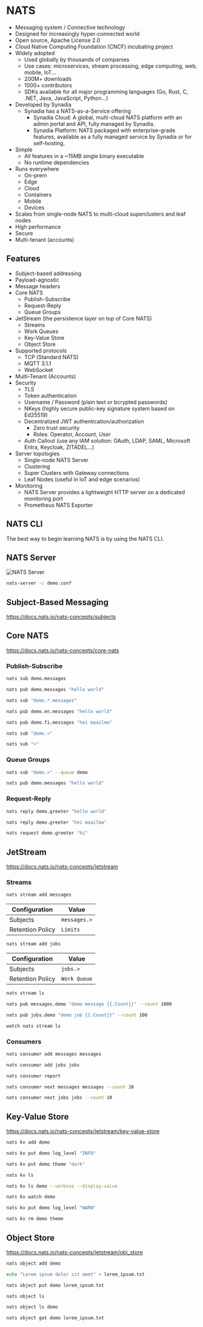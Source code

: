 # NATS

- Messaging system / Connective technology
- Designed for increasingly hyper-connected world
- Open source, Apache License 2.0
- Cloud Native Computing Foundation (CNCF) incubating project
- Widely adopted
  - Used globally by thousands of companies
  - Use cases: microservices, stream processing, edge computing, web, mobile, IoT...
  - 200M+ downloads
  - 1000+ contributors
  - SDKs available for all major programming languages (Go, Rust, C, .NET, Java, JavaScript, Python...)
- Developed by Synadia
  - Synadia has a NATS-as-a-Service offering
    - Synadia Cloud: A global, multi-cloud NATS platform with an admin portal and API, fully managed by Synadia.
    - Synadia Platform: NATS packaged with enterprise-grade features, available as a fully managed service by Synadia or for self-hosting.
- Simple
  - All features in a ~15MB single binary executable
  - No runtime dependencies
- Runs everywhere
  - On-prem
  - Edge
  - Cloud
  - Containers
  - Mobile
  - Devices
- Scales from single-node NATS to multi-cloud superclusters and leaf nodes
- High performance
- Secure
- Multi-tenant (accounts)

## Features

- Subject-based addressing
- Payload-agnostic
- Message headers
- Core NATS
  - Publish-Subscribe
  - Request-Reply
  - Queue Groups
- JetStream (the persistence layer on top of Core NATS)
  - Streams
  - Work Queues
  - Key-Value Store
  - Object Store
- Supported protocols
  - TCP (Standard NATS)
  - MQTT 3.1.1
  - WebSocket
- Multi-Tenant (Accounts)
- Security
  - TLS
  - Token authentication
  - Username / Password (plain text or bcrypted passwords)
  - NKeys (highly secure public-key signature system based on Ed25519)
  - Decentralized JWT authentication/authorization
    - Zero trust security
    - Roles: Operator, Account, User
  - Auth Callout (use any IAM solution: OAuth, LDAP, SAML, Microsoft Entra, Keycloak, ZITADEL...)
- Server topologies
  - Single-node NATS Server
  - Clustering
  - Super Clusters with Gateway connections
  - Leaf Nodes (useful in IoT and edge scenarios)
- Monitoring
  - NATS Server provides a lightweight HTTP server on a dedicated monitoring port
  - Prometheus NATS Exporter

## NATS CLI

The best way to begin learning NATS is by using the NATS CLI.

## NATS Server

![NATS Server](nats_server.png)

```bash
nats-server -c demo.conf
```

## Subject-Based Messaging

https://docs.nats.io/nats-concepts/subjects

## Core NATS

https://docs.nats.io/nats-concepts/core-nats

### Publish-Subscribe

```bash
nats sub demo.messages
```

```bash
nats pub demo.messages "hello world"
```

```bash
nats sub "demo.*.messages"
```

```bash
nats pub demo.en.messages "hello world"
```

```bash
nats pub demo.fi.messages "hei maailma"
```

```bash
nats sub "demo.>"
```

```bash
nats sub ">"
```

### Queue Groups

```bash
nats sub "demo.>" --queue demo
```

```bash
nats pub demo.messages "hello world"
```

### Request-Reply

```bash
nats reply demo.greeter "hello world"
```

```bash
nats reply demo.greeter "hei maailma"
```

```bash
nats request demo.greeter "hi"
```

## JetStream

https://docs.nats.io/nats-concepts/jetstream

### Streams

```bash
nats stream add messages
```

| Configuration    | Value        |
| ---------------- | ------------ |
| Subjects         | `messages.>` |
| Retention Policy | `Limits`     |

```bash
nats stream add jobs
```

| Configuration    | Value        |
| ---------------- | ------------ |
| Subjects         | `jobs.>`     |
| Retention Policy | `Work Queue` |

```bash
nats stream ls
```

```bash
nats pub messages.demo "demo message {{.Count}}" --count 1000
```

```bash
nats pub jobs.demo "demo job {{.Count}}" --count 100
```

```bash
watch nats stream ls
```

### Consumers

```bash
nats consumer add messages messages
```

```bash
nats consumer add jobs jobs
```

```bash
nats consumer report
```

```bash
nats consumer next messages messages --count 10
```

```bash
nats consumer next jobs jobs --count 10
```

## Key-Value Store

https://docs.nats.io/nats-concepts/jetstream/key-value-store

```bash
nats kv add demo
```

```bash
nats kv put demo log_level "INFO"
```

```bash
nats kv put demo theme "dark"
```

```bash
nats kv ls
```

```bash
nats kv ls demo --verbose --display-value
```

```bash
nats kv watch demo
```

```bash
nats kv put demo log_level "WARN"
```

```bash
nats kv rm demo theme
```

## Object Store

https://docs.nats.io/nats-concepts/jetstream/obj_store

```bash
nats object add demo
```

```bash
echo "Lorem ipsum dolor sit amet" > lorem_ipsum.txt
```

```bash
nats object put demo lorem_ipsum.txt
```

```bash
nats object ls
```

```bash
nats object ls demo
```

```bash
nats object get demo lorem_ipsum.txt
```
